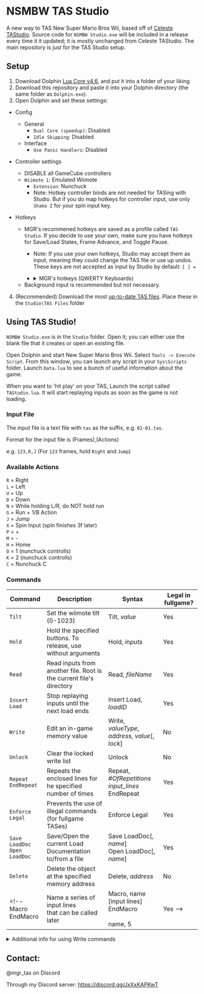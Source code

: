 # NSMBW TAS Studio
A new way to TAS New Super Mario Bros Wii, based off of [Celeste TAStudio](https://github.com/EverestAPI/CelesteTAS-EverestInterop/tree/a968bc96f958d67ddce3de84175f0e2b0bad1572). Source code for `NSMBW Studio.exe` will be included in a release every time it it updated; it is mostly unchanged from Celeste TAStudio. The main repository is just for the TAS Studio setup.

## Setup
1. Download Dolphin [Lua Core v4.6](https://github.com/MikeXander/Dolphin-Lua-Core/releases/tag/v4.6), and put it into a folder of your liking
2. Download this repository and paste it into your Dolphin directory (the same folder as `Dolphin.exe`).
3. Open Dolphin and set these settings:
- Config
  - General
    - `Dual Core (speedup)`: Disabled
    - `Idle Skipping`: Disabled
  - Interface
    - `Use Panic Handlers`: Disabled
    
- Controller settings
  - DISABLE all GameCube controllers
  - `Wiimote 1`: Emulated Wiimote
    - `Extension`: Nunchuck
    - Note: Hotkey controller binds are not needed for TASing with Studio. But if you do map hotkeys for controller input, use only `Shake Z` for your spin input key.

- Hotkeys
  - MGR's recommened hotkeys are saved as a profile called `TAS Studio`. If you decide to use your own, make sure you have hotkeys for Save/Load States, Frame Advance, and Toggle Pause.
    - Note: If you use your own hotkeys, Studio may accept them as input, meaning they could change the TAS file or use up undos. These keys are not accepted as input by Studio by default:  `[ ] =`
    - <details>
        <summary>MGR's hotkeys (QWERTY Keyboards)</summary>
      
        `[` = Frame Advance\
        `]` = Play/Pause\
        `Right Shift` = Uncap emulation speed
      
        `Alt`+`-` = Save state to selected slot\
        `=` = Load state from selected slot\
        `Ctrl`+`Shift`+`-` = Undo Save State\
        `Ctrl`+`Shift`+`=` = Undo Load State
      
        `Ctrl`+`Shift`+`1` = Select slot 1 (Use 1-9 and 0 to select slots 1-10)\
        `Alt`+`Shift`+`1` = Save state to slot 1 (Use 1-9 and 0 to save to slots 1-10)\
        `Alt`+`Shift`+`Q` = Load state from slot 1 (Use Q-P to load from slots 1-10)
   
        `Alt`+`;` = Start selected script\
        `Alt`+`'` = Cancel selected script\
        `Esc` = Stop the current emulation
      </details>
  - Background input is recommended but not necessary.

4. (Recommended) Download the most [up-to-date TAS files](https://github.com/MGR-tas/NsmbwTAS-Files). Place these in the `Studio\TAS Files` folder

## Using TAS Studio!

`NSMBW Studio.exe` is in the `Studio` folder. Open it; you can either use the blank file that it creates or open an existing file.

Open Dolphin and start New Super Mario Bros Wii. Select `Tools -> Execute Script`. From this window, you can launch any script in your `Sys\Scripts` folder. Launch `Data.lua` to see a bunch of useful information about the game.

When you want to 'hit play' on your TAS, Launch the script called `TAStudio.lua`. It will start replaying inputs as soon as the game is not loading.

### Input File
The input file is a text file with `tas` as the suffix, e.g. `01-01.tas`.

Format for the input file is (Frames),(Actions)

e.g. `123,R,J` (For `123` frames, hold `Right` and `Jump`)

### Available Actions
`R` = Right\
`L` = Left\
`U` = Up\
`D` = Down\
`N` = While holding L/R, do NOT hold run\
`G` = Run + 1/B Action\
`J` = Jump\
`X` = Spin Input (spin finishes 3f later)\
`P` = +\
`M` = -\
`H` = Home\
`O` = 1 (nunchuck controlls)\
`K` = 2 (nunchuck controlls)\
`C` = Nunchuck C

### Commands
Command|Description|Syntax|Legal in fullgame?
---|---|---|---
`Tilt`|Set the wiimote tilt (0-1023)|Tilt, *value*|Yes
`Hold`|Hold the specified buttons. To release, use without arguments|Hold, *inputs*|Yes
`Read`|Read inputs from another file. Root is the current file's directory|Read, *fileName*|Yes
`Insert Load`|Stop replaying inputs until the next load ends|Insert Load, *loadID*|Yes
`Write`|Edit an in-game memory value|Write, *valueType*, *address*, *value*[, *lock*]|No
`Unlock`|Clear the locked write list|Unlock|No
`Repeat`<br>`EndRepeat`|Repeats the enclosed lines for he specified number of times|Repeat, *#OfRepetitions*<br>*input_lines*<br>EndRepeat|Yes
`Enforce Legal`|Prevents the use of illegal commands (for fullgame TASes)|Enforce Legal|Yes
`Save LoadDoc`<br>`Open LoadDoc`|Save/Open the current Load Documentation to/from a file|Save LoadDoc[, *name*]<br>Open LoadDoc[, *name*]|Yes
`Delete`|Delete the object at the specified memory address|Delete, *address*|No
<!--Macro<br>EndMacro|Name a series of input lines<br>that can be called later|Macro, name<br>[input lines]<br>EndMacro<br><br>name, 5|Yes -->

<details>
  <summary>Additional info for using Write commands</summary>
  
  - There are a variety of different text strings that you can use instead of a memory address, so here's the list.
  - Strings prefixed with `.` should be placed after a different address (parent) to get good results (for example, `Player.PosX` or `0x8154B804.PosX`)
    - If strings prefixed with `.` are used without the period and without a parent, then they will assume that `Player` is the parent string.\

  `IGT` = Value of (InGameTimer - 1)*4096  (maybe I'll automate the conversion someday)\
  `RNG` = The game's RNG state (0x0 - 0xFFFFFFFF)\
  `LifeCount` = Mario's life count\
  `CoinCount`\
  `Score`\
  `SwitchTimer` = Remaining time on a P-Switch timer\
  `LevelDeaths` = Deaths per level (for easily activating super guide blocks; suffix with level name in format `.1-2`, `.5-Tower`)\
  `ProjectileCountA` = Number of recent fire/ice balls (set bot A and B)\
  `ProjectileCountB`\
  
  `Player` = The player's object address\
  `.PosX`\
  `.PosY`\
  `.Collision` = Collision flags\
  `.StarTimer` = Remaining time with star power (Player Only)\
  `.TwirlTimer` = Cooldown between spin inputs (Player Only)\
  `.SlideTimer` = 30 minus frames on ground since starting penguin slide (Player Only)\
  `.SpinTimer` = Remaining time getting upward speed from propeller spin (Player Only)\
  `.Jump` = Chained Jump Counter (Player Only)\
  `.ChainJumpTimer` = Remaining time to jump while activating the next chained jump state (Player Only)\
  `.Powerup` or `.PS` = Player Powerup State (0-6 unless you want to have fun)\
  `.PipeTimerL` or `.PipeTimerR` = Frames since landing on ground and holding L/R (Player Only)\
  
  `Inventory` = The game's inventory refference address\
  `.Mushrooms`\
  `.FireFlowers`\
  `.Propellers`\
  `.IceFlowers`\
  `.Penguins`\
  `.Minis`\
  `.Stars`\
  `.ps7s` (don't ask)
</details>



## Contact: 
@mgr_tas on Discord

Through my Discord server: https://discord.gg/JxXxKAPKwT

